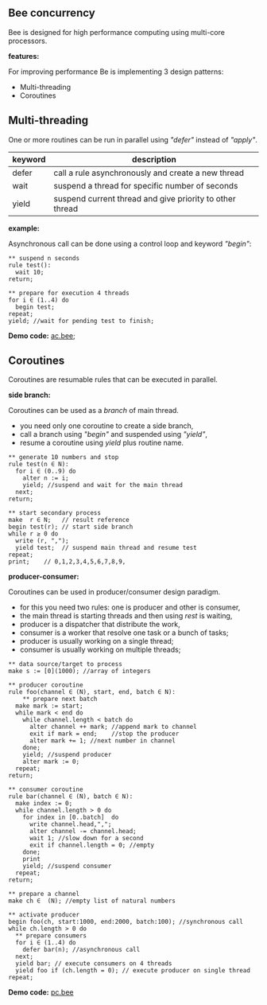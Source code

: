 ## Bee concurrency

Bee is designed for high performance computing using multi-core processors.

**features:**

For improving performance Be is implementing 3 design patterns:

* Multi-threading
* Coroutines

## Multi-threading

One or more routines can be run in parallel using _"defer"_ instead of _"apply"_.

keyword | description
--------|----------------------------------------------------------------------
defer   | call a rule asynchronously and create a new thread
wait    | suspend a thread for specific number of seconds
yield   | suspend current thread and give priority to other thread

**example:**

Asynchronous call can be done using a control loop and keyword _"begin"_:

```** suspend n seconds
rule test():
  wait 10;
return;
** prepare for execution 4 threads
for i ∈ (1..4) do
  begin test;
repeat;
yield; //wait for pending test to finish;
```

**Demo code:** [ac.bee](./demo/ac.bee);

## Coroutines 

Coroutines are resumable rules that can be executed in parallel.

**side branch:**

Coroutines can be used as a _branch_ of main thread.

* you need only one coroutine to create a side branch,
* call a branch using _"begin"_ and suspended using _"yield"_,
* resume a coroutine using _yield_ plus routine name.

```
** generate 10 numbers and stop
rule test(n ∈ N):
  for i ∈ (0..9) do
    alter n := i;    
    yield; //suspend and wait for the main thread
  next;
return;

** start secondary process
make  r ∈ N;   // result reference
begin test(r); // start side branch 
while r ≥ 0 do
  write (r, ",");
  yield test;  // suspend main thread and resume test 
repeat;
print;    // 0,1,2,3,4,5,6,7,8,9,
```

**producer-consumer:**

Coroutines can be used in producer/consumer design paradigm.

* for this you need two rules: one is producer and other is consumer,
* the main thread is starting threads and then using _rest_ is waiting,
* producer is a dispatcher that distribute the work,
* consumer is a worker that resolve one task or a bunch of tasks;
* producer is usually working on a single thread;
* consumer is usually working on multiple threads;

```
** data source/target to process
make s := [0](1000); //array of integers
** producer coroutine
rule foo(channel ∈ (N), start, end, batch ∈ N):
    ** prepare next batch    
  make mark := start;
  while mark < end do    
    while channel.length < batch do
      alter channel ++ mark; //append mark to channel
      exit if mark = end;    //stop the producer
      alter mark += 1; //next number in channel
    done;
    yield; //suspend producer
    alter mark := 0;
  repeat;  
return;
** consumer coroutine
rule bar(channel ∈ (N), batch ∈ N):  
  make index := 0;
  while channel.length > 0 do
    for index in [0..batch]  do
      write channel.head,",";  
      alter channel -= channel.head;
      wait 1; //slow down for a second
      exit if channel.length = 0; //empty
    done;
    print
    yield; //suspend consumer
  repeat;  
return;
** prepare a channel
make ch ∈  (N); //empty list of natural numbers

** activate producer
begin foo(ch, start:1000, end:2000, batch:100); //synchronous call
while ch.length > 0 do
  ** prepare consumers
  for i ∈ (1..4) do
    defer bar(n); //asynchronous call
  next; 
  yield bar; // execute consumers on 4 threads
  yield foo if (ch.length = 0); // execute producer on single thread
repeat;  

``` 

**Demo code:** [pc.bee](./demo/pc.bee)
